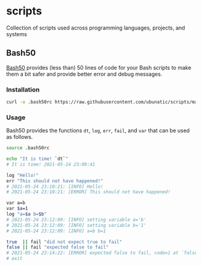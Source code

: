 # scripts
Collection of scripts used across programming languages, projects, and systems

## Bash50
[Bash50](bash/.bash50.rc) provides (less than) 50 lines of code for your Bash
scripts to make them a bit safer and provide better error and debug messages.

### Installation
```bash
curl -o .bash50rc https://raw.githubusercontent.com/ubunatic/scripts/main/bash/.bash50rc
```

### Usage
Bash50 provides the functions `dt`, `log`, `err`, `fail`, and `var` that can be used as follows.
```bash
source .bash50rc

echo "It is time! `dt`"
# It is time! 2021-05-24 23:09:41

log "Hello!"
err "This should not have happened!"
# 2021-05-24 23:10:21: [INFO] Hello!
# 2021-05-24 23:10:21: [ERROR] This should not have happened!

var a=b
var $a=1
log "a=$a b=$b"
# 2021-05-24 23:12:09: [INFO] setting variable a='b'
# 2021-05-24 23:12:09: [INFO] setting variable b='1'
# 2021-05-24 23:12:09: [INFO] a=b b=1

true  || fail "did not expect true to fail"
false || fail "expected false to fail"
# 2021-05-24 23:14:22: [ERROR] expected false to fail, code=1 at `false` in bash:19
# exit
```